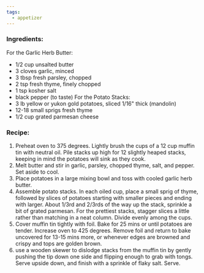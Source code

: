 ```yaml
---
tags:
  - appetizer
---
```

### Ingredients:
For the Garlic Herb Butter:
- 1/2 cup unsalted butter
- 3 cloves garlic, minced
- 3 tbsp fresh parsley, chopped
- 2 tsp fresh thyme, finely chopped
- 1 tsp kosher salt
- black pepper (to taste)
For the Potato Stacks:
- 3 lb yellow or yukon gold potatoes, sliced 1/16" thick (mandolin)
- 12-18 small sprigs fresh thyme
- 1/2 cup grated parmesan cheese

### Recipe:
1. Preheat oven to 375 degrees. Lightly brush the cups of a 12 cup muffin tin with neutral oil. Pile stacks up high for 12 slightly heaped stacks, keeping in mind the potatoes will sink as they cook. 
2. Melt butter and stir in garlic, parsley, chopped thyme, salt, and pepper. Set aside to cool. 
3. Place potatoes in a large mixing bowl and toss with cooled garlic herb butter. 
4. Assemble potato stacks. In each oiled cup, place a small sprig of thyme, followed by slices of potatoes starting with smaller pieces and ending with larger. About 1/3rd and 2/3rds of the way up the stack, sprinkle a bit of grated parmesan. For the prettiest stacks, stagger slices a little rather than matching in a neat column. Divide evenly among the cups. 
5. Cover muffin tin tightly with foil. Bake for 25 mins or until potatoes are tender. Increase oven to 425 degrees. Remove foil and return to bake uncovered for 13-15 mins more, or whenever edges are browned and crispy and tops are golden brown. 
6. use a wooden skewer to dislodge stacks from the muffin tin by gently pushing the tip down one side and flipping enough to grab with tongs. Serve upside down, and finish with a sprinkle of flaky salt. Serve. 